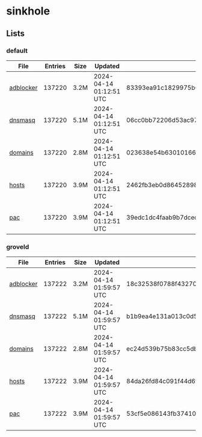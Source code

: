 # sinkhole

## Lists

### default

|File|Entries|Size|Updated|Hash|
|-|-|-|-|-|
|[adblocker](https://raw.githubusercontent.com/groveld/sinkhole/lists/default/adblocker.txt)|137220|3.2M|2024-04-14 01:12:51 UTC|83393ea91c1829975b64acb4893e905062a6f02ac9f64befad1cea5a054b2214|
|[dnsmasq](https://raw.githubusercontent.com/groveld/sinkhole/lists/default/dnsmasq.txt)|137220|5.1M|2024-04-14 01:12:51 UTC|06cc0bb72206d53ac97aa26903b8c0cf704ac0c0f2041e48c0b5212cdfac6154|
|[domains](https://raw.githubusercontent.com/groveld/sinkhole/lists/default/domains.txt)|137220|2.8M|2024-04-14 01:12:51 UTC|023638e54b630101660734baa4702235d770d87ee0054075ba498eed62e5d14c|
|[hosts](https://raw.githubusercontent.com/groveld/sinkhole/lists/default/hosts.txt)|137220|3.9M|2024-04-14 01:12:51 UTC|2462fb3eb0d864528982a31eb17bed962d68cabbd162a95c6934f11a35ba845a|
|[pac](https://raw.githubusercontent.com/groveld/sinkhole/lists/default/pac.txt)|137220|3.9M|2024-04-14 01:12:51 UTC|39edc1dc4faab9b7dced94b8ec3cd707f989cbad5a063e4f9133dc378a98f1fe|

### groveld

|File|Entries|Size|Updated|Hash|
|-|-|-|-|-|
|[adblocker](https://raw.githubusercontent.com/groveld/sinkhole/lists/groveld/adblocker.txt)|137222|3.2M|2024-04-14 01:59:57 UTC|18c32538f0788f432702e1e8151a5166cfe1b27a3cbc1f5b42bbaed3408b0927|
|[dnsmasq](https://raw.githubusercontent.com/groveld/sinkhole/lists/groveld/dnsmasq.txt)|137222|5.1M|2024-04-14 01:59:57 UTC|b1b9ea4e131a013c0d521edf0ce4d17afa931fc8ded0b8d8b8a54eec197542ec|
|[domains](https://raw.githubusercontent.com/groveld/sinkhole/lists/groveld/domains.txt)|137222|2.8M|2024-04-14 01:59:57 UTC|ec24d539b75b83cc5db8b4473c4e28b1cebd0ad9ee45abff0c51a80124d92803|
|[hosts](https://raw.githubusercontent.com/groveld/sinkhole/lists/groveld/hosts.txt)|137222|3.9M|2024-04-14 01:59:57 UTC|84da26fd84c091f44d6fb77a5b77fc45fd1e055cb9b1b333ba3d6deee4e8bfb4|
|[pac](https://raw.githubusercontent.com/groveld/sinkhole/lists/groveld/pac.txt)|137222|3.9M|2024-04-14 01:59:57 UTC|53cf5e086143fb37410f842e199496ff7281494f2845845aacf60ceab0a4d5b3|
